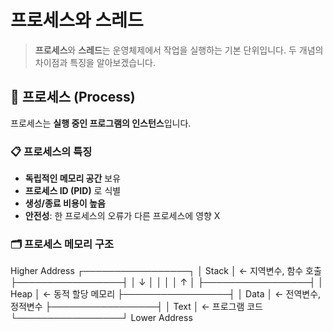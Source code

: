 # 프로세스와 스레드

> **프로세스**와 **스레드**는 운영체제에서 작업을 실행하는 기본 단위입니다. 두 개념의 차이점과 특징을 알아보겠습니다.

## 🔄 프로세스 (Process)

프로세스는 **실행 중인 프로그램의 인스턴스**입니다.

### 📋 프로세스의 특징

- **독립적인 메모리 공간** 보유
- **프로세스 ID (PID)** 로 식별
- **생성/종료 비용이 높음**
- **안전성**: 한 프로세스의 오류가 다른 프로세스에 영향 X

### 🗂️ 프로세스 메모리 구조

Higher Address
┌─────────────────┐
│      Stack      │ ← 지역변수, 함수 호출
├─────────────────┤
│        ↓        │
│                 │
│        ↑        │
├─────────────────┤
│      Heap       │ ← 동적 할당 메모리
├─────────────────┤
│      Data       │ ← 전역변수, 정적변수
├─────────────────┤
│      Text       │ ← 프로그램 코드
└─────────────────┘
Lower Address 